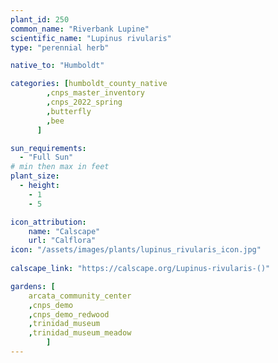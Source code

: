 ```yaml
---
plant_id: 250 
common_name: "Riverbank Lupine"
scientific_name: "Lupinus rivularis"
type: "perennial herb"

native_to: "Humboldt"

categories: [humboldt_county_native
        ,cnps_master_inventory
        ,cnps_2022_spring
        ,butterfly
        ,bee
      ]

sun_requirements:
  - "Full Sun"
# min then max in feet
plant_size:
  - height: 
    - 1 
    - 5

icon_attribution: 
    name: "Calscape"
    url: "Calflora"
icon: "/assets/images/plants/lupinus_rivularis_icon.jpg"
 
calscape_link: "https://calscape.org/Lupinus-rivularis-()"

gardens: [
    arcata_community_center
    ,cnps_demo
    ,cnps_demo_redwood
    ,trinidad_museum
    ,trinidad_museum_meadow
        ]
---
```

